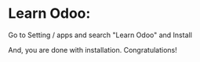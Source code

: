 Learn Odoo:
=========================================================

Go to Setting / apps and search "Learn Odoo" and Install

And, you are done with installation. Congratulations!
